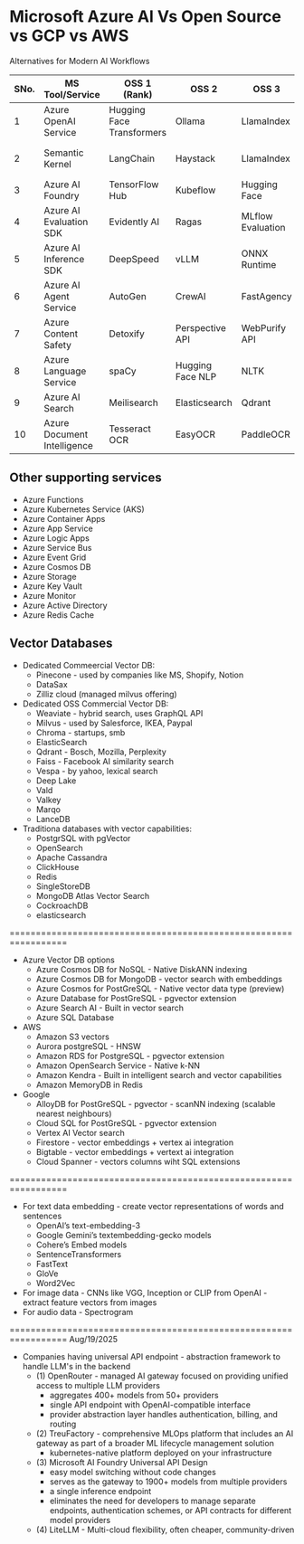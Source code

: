 # Microsoft Azure AI Vs Open Source vs GCP vs AWS 
<p> Alternatives for Modern AI Workflows


| SNo. | MS Tool/Service             | OSS 1 (Rank)             | OSS 2           | OSS 3           | OSS 4                  | OSS 5       | GCP Equivalent             | AWS Equivalent               |
|------|----------------------------|--------------------------|-----------------|-----------------|------------------------|-------------|----------------------------|------------------------------|
| 1    | Azure OpenAI Service       | Hugging Face Transformers| Ollama          | LlamaIndex      | BricksLLM              | FastChat    | Vertex AI                  | Bedrock, SageMaker           |
| 2    | Semantic Kernel            | LangChain                | Haystack        | LlamaIndex      | CrewAI                 | AutoGen     | Vertex AI Agent Builder    | Bedrock, Agents for Bedrock  |
| 3    | Azure AI Foundry           | TensorFlow Hub           | Kubeflow        | Hugging Face    | PyTorch                | FastAI      | Vertex AI Workbench        | SageMaker                    |
| 4    | Azure AI Evaluation SDK    | Evidently AI    | Ragas           | MLflow Evaluation  | DeepEval  | OpenLMEval  | Vertex AI Model Evaluation                   | SageMaker Model Monitor                    |
| 5    | Azure AI Inference SDK     | DeepSpeed                | vLLM            | ONNX Runtime    | Hugging Face Inference | TGI         | Vertex AI                  | SageMaker                    |
| 6    | Azure AI Agent Service     | AutoGen                   | CrewAI        | FastAgency      | Autogen                | Langroid    | Agent Builder (Vertex AI)   | Agents for Bedrock           |
| 7    | Azure Content Safety       | Detoxify                 | Perspective API | WebPurify API   | OpenAI Moderation  API    | Aestron     | Content Safety API (Vertex AI)| AWS Content Moderation    |
| 8    | Azure Language Service     | spaCy                    | Hugging Face NLP| NLTK            | Stanza                 | AllenNLP    | Cloud Translation API       | Comprehend, Translate        |
| 9    | Azure AI Search            | Meilisearch              | Elasticsearch   | Qdrant          | Apache Solr            | Lucene      | Vertex AI Search            | OpenSearch                   |
| 10   | Azure Document Intelligence| Tesseract OCR               | EasyOCR      | PaddleOCR| PaddleOCR              | EasyOCR     | Document AI (GCP)           | Textract                     |



Other supporting services
--------------------------
- Azure Functions
- Azure Kubernetes Service (AKS)
- Azure Container Apps
- Azure App Service
- Azure Logic Apps
- Azure Service Bus
- Azure Event Grid
- Azure Cosmos DB
- Azure Storage
- Azure Key Vault
- Azure Monitor
- Azure Active Directory
- Azure Redis Cache

Vector Databases
--------------------------
- Dedicated Commeercial Vector DB:
    - Pinecone - used by companies like MS, Shopify, Notion
    - DataSax
    - Zilliz cloud (managed milvus offering)
- Dedicated OSS Commercial Vector DB:
    - Weaviate - hybrid search, uses GraphQL API
    - Milvus - used by Salesforce, IKEA, Paypal
    - Chroma - startups, smb
    - ElasticSearch
    - Qdrant - Bosch, Mozilla, Perplexity
    - Faiss - Facebook AI similarity search
    - Vespa - by yahoo, lexical search
    - Deep Lake
    - Vald
    - Valkey
    - Marqo
    - LanceDB
- Traditiona databases with vector capabilities:
    - PostgrSQL with pgVector
    - OpenSearch
    - Apache Cassandra
    - ClickHouse
    - Redis
    - SingleStoreDB
    - MongoDB Atlas Vector Search
    - CockroachDB
    - elasticsearch

=================================================================
- Azure Vector DB options
    - Azure Cosmos DB for NoSQL - Native DiskANN indexing
    - Azure Cosmos DB for MongoDB - vector search with embeddings
    - Azure Cosmos for PostGreSQL - Native vector data type (preview)
    - Azure Database for PostGreSQL - pgvector extension
    - Azure Search AI - Built in vector search
    - Azure SQL Database
- AWS
    - Amazon S3 vectors
    - Aurora postgreSQL - HNSW
    - Amazon RDS for PostgreSQL - pgvector extension
    - Amazon OpenSearch Service - Native k-NN
    - Amazon Kendra - Built in intelligent search and vector capabilities
    - Amazon MemoryDB in Redis
- Google
    - AlloyDB for PostGreSQL - pgvector - scanNN indexing (scalable nearest neighbours)
    - Cloud SQL for PostGreSQL - pgvector extension
    - Vertex AI Vector search
    - Firestore - vector embeddings + vertex ai integration
    - Bigtable - vector embeddings + vertext ai integration
    - Cloud Spanner - vectors columns wiht SQL extensions
      
=================================================================
- For text data embedding - create vector representations of words and sentences
    - OpenAI’s text-embedding-3
	- Google Gemini’s textembedding-gecko models
	- Cohere’s Embed models
	- SentenceTransformers
	- FastText
	- GloVe
	- Word2Vec
- For image data - CNNs like VGG, Inception or CLIP from OpenAI - extract feature vectors from images 
- For audio data - Spectrogram
  
=================================================================
Aug/19/2025
- Companies having universal API endpoint - abstraction framework to handle LLM's in the backend 
    - (1) OpenRouter - managed AI gateway focused on providing unified access to multiple LLM providers
      	- aggregates 400+ models from 50+ providers
      	- single API endpoint with OpenAI-compatible interface
      	- provider abstraction layer handles authentication, billing, and routing
	- (2) TreuFactory - comprehensive MLOps platform that includes an AI gateway as part of a broader ML lifecycle management solution
   		- kubernetes-native platform deployed on your infrastructure
    - (3) Microsoft AI Foundry Universal API Design
      	- easy model switching without code changes
      	- serves as the gateway to 1900+ models from multiple providers
      	- a single inference endpoint
      	- eliminates the need for developers to manage separate endpoints, authentication schemes, or API contracts for different model providers
    - (4) LiteLLM - Multi-cloud flexibility, often cheaper, community-driven

